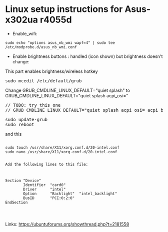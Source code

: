 # Linux setup instructions for Asus-x302ua r4055d 

* Enable_wifi:

<code>sudo echo "options asus_nb_wmi wapf=4" | sudo tee /etc/modprobe.d/asus_nb_wmi.conf</code>

* Enable brightness buttons : handled (icon shown) but brightness doesn't change:

This part enables brightness/wireless hotkey

<pre>
sudo mcedit /etc/default/grub
</pre>

Change
    GRUB_CMDLINE_LINUX_DEFAULT="quiet splash"
to
    GRUB_CMDLINE_LINUX_DEFAULT="quiet splash acpi_osi="

<pre>
// TODO: try this one
// GRUB_CMDLINE_LINUX_DEFAULT="quiet splash acpi_osi= acpi_backlight=intel"
</pre>

<pre>
sudo update-grub
sudo reboot
</pre>

and this

<code>
sudo touch /usr/share/X11/xorg.conf.d/20-intel.conf
sudo nano /usr/share/X11/xorg.conf.d/20-intel.conf

Add the following lines to this file:
<pre>
Section "Device"
        Identifier  "card0"
        Driver      "intel"
        Option      "Backlight"  "intel_backlight"
        BusID       "PCI:0:2:0"
EndSection
</pre>

</code>




Links:
https://ubuntuforums.org/showthread.php?t=2181558
